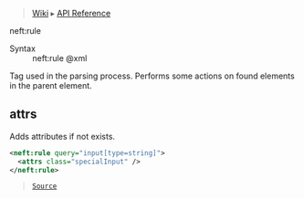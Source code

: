 > [Wiki](Home) ▸ [API Reference](API-Reference)

neft:rule
<dl><dt>Syntax</dt><dd>neft:rule @xml</dd></dl>
Tag used in the parsing process.
Performs some actions on found elements in the parent element.

## attrs

Adds attributes if not exists.
```xml
<neft:rule query="input[type=string]">
  <attrs class="specialInput" />
</neft:rule>
```

> [`Source`](/Neft-io/neft/tree/master/src/document/file/parse/rules.litcoffee#attrs)

